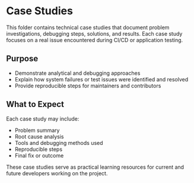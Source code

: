 # Case Studies
This folder contains technical case studies that document problem investigations, debugging steps, solutions, and results. Each case study focuses on a real issue encountered during CI/CD or application testing.

## Purpose
- Demonstrate analytical and debugging approaches
- Explain how system failures or test issues were identified and resolved
- Provide reproducible steps for maintainers and contributors

## What to Expect
Each case study may include:
- Problem summary
- Root cause analysis
- Tools and debugging methods used
- Reproducible steps
- Final fix or outcome

These case studies serve as practical learning resources for current and future developers working on the project.

